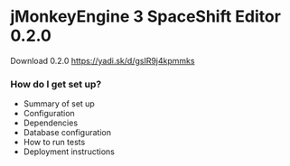 # jMonkeyEngine 3 SpaceShift Editor 0.2.0 #

Download 0.2.0
https://yadi.sk/d/gsIR9j4kpmmks

### How do I get set up? ###

* Summary of set up
* Configuration
* Dependencies
* Database configuration
* How to run tests
* Deployment instructions